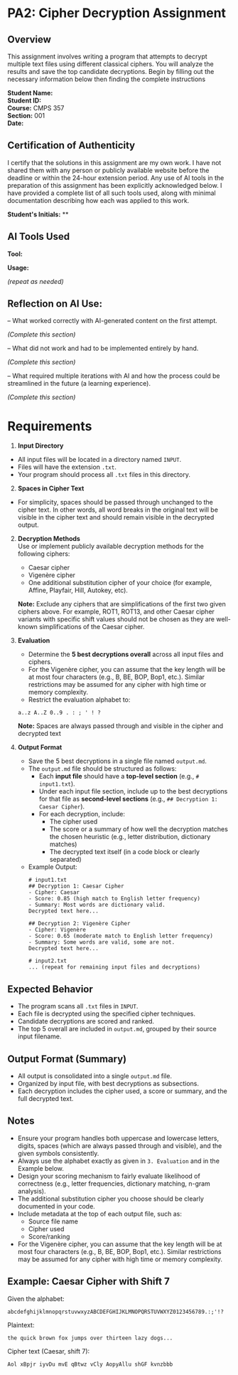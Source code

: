 # PA2: Cipher Decryption Assignment
 
## Overview
This assignment involves writing a program that attempts to decrypt multiple text files using different classical ciphers. You will analyze the results and save the top candidate decryptions. Begin by filling out the necessary information below then finding the complete instructions 

**Student Name:**  <br>
**Student ID:**  <br>
**Course:** CMPS 357  <br>
**Section:** 001  <br>
**Date:**  <br>

## Certification of Authenticity
I certify that the solutions in this assignment are my own work. I have not
shared them with any person or publicly available website before the deadline
or within the 24-hour extension period. Any use of AI tools in the preparation
of this assignment has been explicitly acknowledged below. I have provided a
complete list of all such tools used, along with minimal documentation
describing how each was applied to this work.

**Student's Initials:** **

## AI Tools Used
**Tool:**

**Usage:**

*(repeat as needed)*

## Reflection on AI Use:
 – What worked correctly with AI-generated content on the first attempt.
 
 *(Complete this section)*
 
 – What did not work and had to be implemented entirely by hand.
 
 *(Complete this section)*
 
 – What required multiple iterations with AI and how the process could be streamlined in the
future (a learning experience).

 *(Complete this section)*

# Requirements
1. **Input Directory**  
  - All input files will be located in a directory named `INPUT`.  
  - Files will have the extension `.txt`.  
  - Your program should process all `.txt` files in this directory.

2. **Spaces in Cipher Text**  
  - For simplicity, spaces should be passed through unchanged to the cipher text. In other words, all word breaks in the original text will be visible in the cipher text and should remain visible in the decrypted output.

2. **Decryption Methods**  
   Use or implement publicly available decryption methods for the following ciphers:
   - Caesar cipher
   - Vigenère cipher
   - One additional substitution cipher of your choice (for example, Affine, Playfair, Hill, Autokey, etc).
   
   **Note:** Exclude any ciphers that are simplifications of the first two given ciphers above. For example, ROT1, ROT13, and other Caesar cipher variants with specific shift values should not be chosen as they are well-known simplifications of the Caesar cipher.

3. **Evaluation**  
   - Determine the **5 best decryptions overall** across all input files and ciphers.  
   - For the Vigenère cipher, you can assume that the key length will be at most four characters (e.g., B, BE, BOP, Bop1, etc.). Similar restrictions may be assumed for any cipher with high time or memory complexity.
   - Restrict the evaluation alphabet to:
    ```
    a..z A..Z 0..9 . : ; ' ! ?
    ```
   **Note:** Spaces are always passed through and visible in the cipher and decrypted text
4. **Output Format**  
   - Save the 5 best decryptions in a single file named `output.md`.
   - The `output.md` file should be structured as follows:
     - Each **input file** should have a **top-level section** (e.g., `# input1.txt`).
     - Under each input file section, include up to the best decryptions for that file as **second-level sections** (e.g., `## Decryption 1: Caesar Cipher`).
     - For each decryption, include:
       - The cipher used
       - The score or a summary of how well the decryption matches the chosen heuristic (e.g., letter distribution, dictionary matches)
       - The decrypted text itself (in a code block or clearly separated)
   - Example Output:
     ```
     # input1.txt
     ## Decryption 1: Caesar Cipher
     - Cipher: Caesar
     - Score: 0.85 (high match to English letter frequency)
     - Summary: Most words are dictionary valid.
     Decrypted text here...
     
     ## Decryption 2: Vigenère Cipher
     - Cipher: Vigenère
     - Score: 0.65 (moderate match to English letter frequency)
     - Summary: Some words are valid, some are not.
     Decrypted text here...

     # input2.txt
     ... (repeat for remaining input files and decryptions)
     ```

## Expected Behavior
- The program scans all `.txt` files in `INPUT`.
- Each file is decrypted using the specified cipher techniques.
- Candidate decryptions are scored and ranked.
- The top 5 overall are included in `output.md`, grouped by their source input filename.

## Output Format (Summary)
- All output is consolidated into a single `output.md` file.
- Organized by input file, with best decryptions as subsections.
- Each decryption includes the cipher used, a score or summary, and the full decrypted text.

## Notes
- Ensure your program handles both uppercase and lowercase letters, digits, spaces (which are always passed through and visible), and the given symbols consistently.
- Always use the alphabet exactly as given in `3. Evaluation` and in the Example below.
- Design your scoring mechanism to fairly evaluate likelihood of correctness (e.g., letter frequencies, dictionary matching, n-gram analysis).
- The additional substitution cipher you choose should be clearly documented in your code.
- Include metadata at the top of each output file, such as:
  - Source file name
  - Cipher used
  - Score/ranking
- For the Vigenère cipher, you can assume that the key length will be at most four characters (e.g., B, BE, BOP, Bop1, etc.).
  Similar restrictions may be assumed for any cipher with high time or memory complexity.

## Example: Caesar Cipher with Shift 7

Given the alphabet:
```
abcdefghijklmnopqrstuvwxyzABCDEFGHIJKLMNOPQRSTUVWXYZ0123456789.:;'!?
```

Plaintext:
```
the quick brown fox jumps over thirteen lazy dogs...
```

Cipher text (Caesar, shift 7):
```
Aol xBpjr iyvDu mvE qBtwz vCly AopyAllu shGF kvnzbbb
```